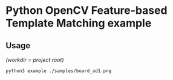 # Python OpenCV Feature-based Template Matching example

## Usage

_(workdir = project root)_

```sh
python3 example ./samples/board_ad1.png
```
